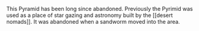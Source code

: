 This Pyramid has been long since abandoned. Previously the Pyrimid was used as a place of star gazing and astronomy built by the [[desert nomads]]. It was abandoned when a sandworm moved into the area.